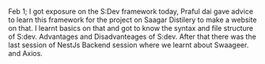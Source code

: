 Feb 1;
I got exposure on the S:Dev framework today, Praful dai gave advice to learn this framework for the project on Saagar Distilery to make a website on that.
I learnt basics on that and got to know the syntax and file structure of S:dev. Advantages and Disadvanteages of S:dev. 
After that there was the last session of NestJs Backend session where we learnt about Swaageer.
and Axios.